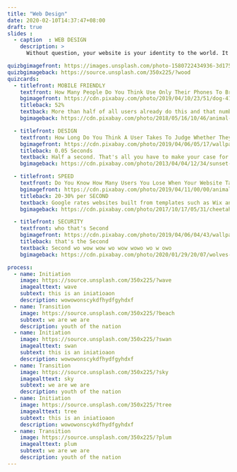 ```yaml
---
title: "Web Design"
date: 2020-02-10T14:37:47+08:00
draft: true
slides :
  - caption  : WEB DESIGN
    description: >
      Without question, your website is your identity to the world. It is who you are, what you offer, and why the user should trust you. But to attract and keep users, you must provide excellent Design, Speed, Security, and Mobile Usability. We do that. And, best of all, we don't bankrupt you to do it!

quizbgimagefront: https://images.unsplash.com/photo-1580722434936-3d175913fbdc?ixlib=rb-1.2.1&ixid=eyJhcHBfaWQiOjEyMDd9&auto=format&fit=crop&w=1951&q=80
quizbgimageback: https://source.unsplash.com/350x225/?wood
quizcards:
  - titlefront: MOBILE FRIENDLY
    textfront: How Many People Do You Think Use Only Their Phones To Browse Websites and Social Media?
    bgimagefront: https://cdn.pixabay.com/photo/2019/04/10/23/51/dog-4118585_1280.jpg
    titleback: 52%
    textback: More than half of all users already do this and that number is growing daily. But though over half of users use only their phones, almost no websites are built for phones, performing SIGNIFICANTLY worse for mobile users. Google ranks websites by both Mobile and Desktop when it decides who to list on their search engine.<br><br>We tailor each and every word, image, layout, and code to perform as amazingly on a phone as on a PC.
    bgimageback: https://cdn.pixabay.com/photo/2018/05/16/10/46/animal-3405434_1280.jpg

  - titlefront: DESIGN
    textfront: How Long Do You Think A User Takes To Judge Whether They Will Stay Or Leave Your Website?
    bgimagefront: https://cdn.pixabay.com/photo/2019/04/06/05/17/wallpaper-4106667_1280.jpg
    titleback: 0.05 Seconds
    textback: Half a second. That's all you have to make your case for why a user should stay and learn about who you are and what you do. If half a second is all you have to make a difference, it should be the best half second in history. And you must do that while looking original and not boring.<br><br>We work with you to understand who you are. What are your themes, your intentions, your goals. We then use that to design a spectacular website that understands colour psychology, technical effects, and User Optimized layouts.
    bgimageback: https://cdn.pixabay.com/photo/2013/04/04/12/34/sunset-100367_1280.jpg

  - titlefront: SPEED
    textfront: Do You Know How Many Users You Lose When Your Website Takes Longer Than 3 Seconds to Load?
    bgimagefront: https://cdn.pixabay.com/photo/2019/04/11/00/00/animal-4118594_1280.jpg
    titleback: 20-30% per SECOND
    textback: Google rates websites built from templates such as Wix and WordPress a "C" grade or lower due to their extremely slow loading speeds and lower performance. Our websites have an "A" grade because we know that Speed and Performance are hugely impactful to get your page ranked highly on Google, currently used by 75% of all users to search for anything, but will also retain those users who would leave due to slow loading times and performance issues. We ensure that all designs are created speed-first. Images, colours, content, all tuned for maximum speed.
    bgimageback: https://cdn.pixabay.com/photo/2017/10/17/05/31/cheetah-2859581_1280.jpg

  - titlefront: SECURITY
    textfront: who that's Second
    bgimagefront: https://cdn.pixabay.com/photo/2019/04/06/04/43/wallpaper-4106643_1280.jpg
    titleback: that's the Second
    textback: Second wo wow wow wo wow wowo wo w owo 
    bgimageback: https://cdn.pixabay.com/photo/2020/01/29/20/07/wolves-4803512_1280.jpg

process:
  - name: Initiation
    image: https://source.unsplash.com/350x225/?wave
    imagealttext: wave
    subtext: this is an iniatioaon
    description: wowowonscykdfhydfgyhdxf 
  - name: Transition
    image: https://source.unsplash.com/350x225/?beach
    subtext: we are we are
    description: youth of the nation
  - name: Initiation
    image: https://source.unsplash.com/350x225/?swan
    imagealttext: swan
    subtext: this is an iniatioaon
    description: wowowonscykdfhydfgyhdxf 
  - name: Transition
    image: https://source.unsplash.com/350x225/?sky
    imagealttext: sky
    subtext: we are we are
    description: youth of the nation
  - name: Initiation
    image: https://source.unsplash.com/350x225/?tree
    imagealttext: tree
    subtext: this is an iniatioaon
    description: wowowonscykdfhydfgyhdxf 
  - name: Transition
    image: https://source.unsplash.com/350x225/?plum
    imagealttext: plum
    subtext: we are we are
    description: youth of the nation
---
```

